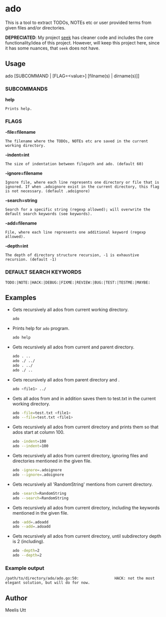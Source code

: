 # ado

This is a tool to extract TODOs, NOTEs etc or user provided terms from given files and/or directories.

**DEPRECIATED**: My project [seek](https://github.com/moledoc/seek) has cleaner code and includes the core functionality/idea of this project. However, will keep this project here, since it has some nuances, that `seek` does not have.

## Usage

ado [SUBCOMMAND | [FLAG=\<value>] [filname(s) | dirname(s)]]

### SUBCOMMANDS

**help**

```
Prints help.
```

### FLAGS

**-file=filename**

```
The filename where the TODOs, NOTEs etc are saved in the current working directory.
```

**-indent=int**

```
The size of indentation between filepath and ado. (default 60)
```

**-ignore=filename**

```
Ignore file, where each line represents one directory or file that is ignored. If when .adoignore exist in the current directory, this flag is not necessary. (default .adoignore)
```

**-search=string**

```
Search for a specific string (regexp allowed); will overwrite the default search keywords (see keywords).
```

**-add=filename**

```
File, where each line represents one additional keyword (regexp allowed).
```

**-depth=int**

```
The depth of directory structure recursion, -1 is exhaustive recursion. (default -1)
```

### DEFAULT SEARCH KEYWORDS

```
TODO:|NOTE:|HACK:|DEBUG:|FIXME:|REVIEW:|BUG:|TEST:|TESTME:|MAYBE:
```

## Examples

- Gets recursively all ados from current working directory.
    ```sh
    ado
    ```
- Prints help for `ado` program.
    ```sh
    ado help
    ```
- Gets recursively all ados from current and parent directory.
    ```sh
    ado . ..
    ado ./ ../
    ado . ../
    ado ./ ..
    ```
- Gets recursively all ados from parent directory and <file1>.
    ```sh
    ado <file1> ../
    ```
- Gets all ados from <file1> and in addition saves them to test.txt in the current working directory.
    ```sh
    ado -file=test.txt <file1>
    ado --file=test.txt <file1>
    ```
- Gets recursively all ados from current directory and prints them so that ados start at column 100.
    ```sh
    ado -indent=100
    ado --indent=100
    ```
- Gets recursively all ados from current directory, ignoring files and directories mentioned in the given file.
    ```sh
    ado -ignore=.adoignore
    ado --ignore=.adoignore
    ```
- Gets recursively all 'RandomString' mentions from current directory.
    ```sh
    ado -search=RandomString
    ado --search=RandomString
    ```
- Gets recursively all ados from current directory, including the keywords mentioned in the given file.
    ```sh
    ado -add=.adoadd
    ado --add=.adoadd
    ```
- Gets recursively all ados from current directory, until subdirectory depth is 2 (including).
    ```sh
    ado -depth=2
    ado --depth=2
    ```

### Example output

```
/path/to/directory/ado/ado.go:50:                HACK: not the most elegant solution, but will do for now.
```

## Author

Meelis Utt
